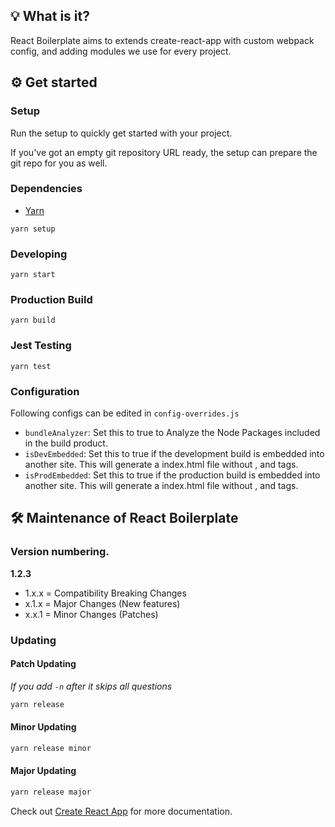 ## 💡 What is it?
React Boilerplate aims to extends create-react-app with custom webpack config, and adding modules we use for every project.

## ⚙ Get started

### Setup
Run the setup to quickly get started with your project.

If you've got an empty git repository URL ready, the setup can prepare the git repo for you as well.

### Dependencies
- [Yarn](https://yarnpkg.com/en/docs/install)
```console
yarn setup
```

### Developing
```console
yarn start
```

### Production Build
```console
yarn build
```

### Jest Testing
```console
yarn test
```

### Configuration
Following configs can be edited in `config-overrides.js`
- `bundleAnalyzer`: Set this to true to Analyze the Node Packages included in the build product.
- `isDevEmbedded`: Set this to true if the development build is embedded into another site. This will generate a index.html file without <html>, <head> and <body> tags.
- `isProdEmbedded`: Set this to true if the production build is embedded into another site. This will generate a index.html file without <html>, <head> and <body> tags.

## 🛠 Maintenance of React Boilerplate
### Version numbering.
**1.2.3**
- 1.x.x = Compatibility Breaking Changes
- x.1.x = Major Changes (New features)
- x.x.1 = Minor Changes (Patches)

### Updating
#### Patch Updating
*If you add `-n` after it skips all questions*
```bash
yarn release
```

#### Minor Updating
```bash
yarn release minor
```

#### Major Updating
```bash
yarn release major
```

Check out [Create React App](https://github.com/facebook/create-react-app) for more documentation.
